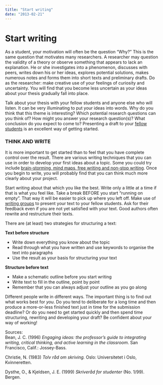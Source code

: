 ```yaml
---
title: "Start writing"
date: "2013-02-21"
---
```


# Start writing

As a student, your motivation will often be the question “Why?” This is the same question that motivates many researchers. A researcher may question the validity of a theory or observe something that appears to lack an explanation. He or she investigates into a phenomenon, discusses with peers, writes down his or her ideas, explores potential solutions, makes numerous notes and forms them into short texts and preliminary drafts. Do as the researcher: make creative use of your feelings of curiosity and uncertainty. You will find that you become less uncertain as your ideas about your thesis gradually fall into place.

Talk about your thesis with your fellow students and anyone else who will listen. It can be very illuminating to put your ideas into words. Why do you think that this theme is interesting? Which potential research questions can you think of? How might you answer your research question(s)? What conclusion do you expect to come to? Presenting a draft to your [fellow students](/en/writing/the-writing-process/writing-groups/ "Writing groups") is an excellent way of getting started.

### THINK AND WRITE

It is more important to get started than to feel that you have complete control over the result. There are various writing techniques that you can use in order to develop your first ideas about a topic. Some you could try include [brain-storming, mind maps, free writing and non-stop writing](/en/writing/the-writing-process/techniques-for-getting-started/ "Techniques for getting started"). Once you begin to write, you will probably find that you can think much more clearly about your project.

Start writing about that which you like the best. Write only a little at a time if that is what you feel like. Take a break BEFORE you start “running on empty”. That way it will be easier to pick up where you left off. Make use of [writing groups](/en/writing/the-writing-process/writing-groups/ "Writing groups") to present your text to your fellow students. Ask for their feedback even if you are not yet satisfied with your text. Good authors often rewrite and restructure their texts.

There are (at least) two strategies for structuring a text:

**Text before structure**

- Write down everything you know about the topic
- Read through what you have written and use keywords to organise the text into paragraphs
- Use the result as your basis for structuring your text

**Structure before text**

- Make a schematic outline before you start writing
- Write text to fill in the outline, point by point
- Remember that you can always adjust your outline as you go along

Different people write in different ways. The important thing is to find out what works best for _you_. Do you tend to deliberate for a long time and then produce a more-or-less finished text just in time for the submission deadline? Or do you need to get started quickly and then spend time structuring, rewriting and developing your draft? Be confident about your way of working!

Sources:  
Bean, J. C. (1996) _Engaging ideas: the professor’s guide to integrating writing, critical thinking, and active learning in the classroom_. San Francisco, Calif.: Jossey-Bass.

Christie, N. (1983) _Tolv råd om skriving._ Oslo: Universitetet i Oslo, Kvinneretten.

Dysthe, O., & Kjeldsen, J. E. (1999) _Skriveråd for studenter_ (No. 1/99). Bergen.
